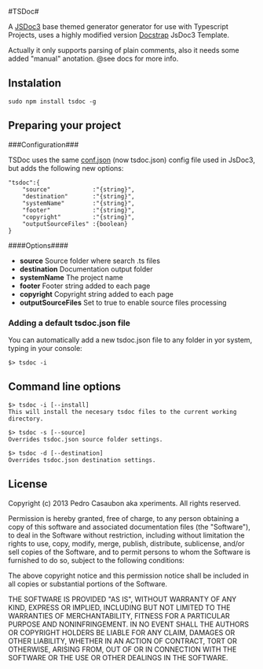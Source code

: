 #TSDoc#

A [JSDoc3](http://usejsdoc.org/) base themed generator generator for use with Typescript Projects, uses a highly modified version [Docstrap](https://github.com/terryweiss/docstrap/) JsDoc3 Template. 

Actually it only supports parsing of plain comments, also it needs some added "manual" anotation. @see docs for more info. 

## Instalation ##

	sudo npm install tsdoc -g
	
## Preparing your project ##

###Configuration###

TSDoc uses the same [conf.json](http://usejsdoc.org/about-configuring-jsdoc.html) (now tsdoc.json) config file used in JsDoc3, but adds the following new options:

	"tsdoc":{
		"source"			:"{string}",
		"destination"		:"{string}",
		"systemName"		:"{string}",
		"footer"			:"{string}",
		"copyright"			:"{string}",
		"outputSourceFiles" :{boolean}
	}


####Options####

* __source__ Source folder where search .ts files
* __destination__ Documentation output folder
* __systemName__ The project name
* __footer__ Footer string added to each page
* __copyright__ Copyright string added to each page
* __outputSourceFiles__ Set to true to enable source files processing 

### Adding a default tsdoc.json file

You can automatically add a new tsdoc.json file to any folder in yor system, typing in your console:

	$> tsdoc -i

## Command line options ##

	$> tsdoc -i [--install] 
	This will install the necesary tsdoc files to the current working directory.
	
	$> tsdoc -s [--source]
	Overrides tsdoc.json source folder settings.
	
	$> tsdoc -d [--destination]
	Overrides tsdoc.json destination settings.
	
## License ##
		
Copyright (c) 2013 Pedro Casaubon aka xperiments. All rights reserved.

Permission is hereby granted, free of charge, to any person
obtaining a copy of this software and associated documentation
files (the "Software"), to deal in the Software without
restriction, including without limitation the rights to use,
copy, modify, merge, publish, distribute, sublicense, and/or sell
copies of the Software, and to permit persons to whom the
Software is furnished to do so, subject to the following
conditions:

The above copyright notice and this permission notice shall be
included in all copies or substantial portions of the Software.

THE SOFTWARE IS PROVIDED "AS IS", WITHOUT WARRANTY OF ANY KIND,
EXPRESS OR IMPLIED, INCLUDING BUT NOT LIMITED TO THE WARRANTIES
OF MERCHANTABILITY, FITNESS FOR A PARTICULAR PURPOSE AND
NONINFRINGEMENT. IN NO EVENT SHALL THE AUTHORS OR COPYRIGHT
HOLDERS BE LIABLE FOR ANY CLAIM, DAMAGES OR OTHER LIABILITY,
WHETHER IN AN ACTION OF CONTRACT, TORT OR OTHERWISE, ARISING
FROM, OUT OF OR IN CONNECTION WITH THE SOFTWARE OR THE USE OR
OTHER DEALINGS IN THE SOFTWARE.

